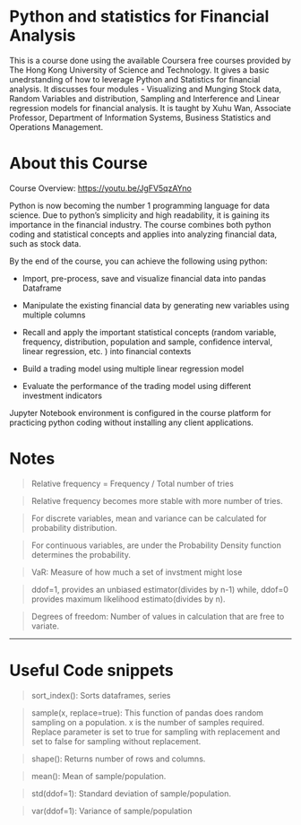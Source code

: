 # Python and statistics for Financial Analysis
This is a course done using the available Coursera free courses provided by The Hong Kong University of Science and Technology. It gives a basic unedrstanding of how to leverage Python and Statistics for financial analysis. It discusses four modules - Visualizing and Munging Stock data, Random Variables and distribution, Sampling and Interference and Linear regression models for financial analysis. It is taught by Xuhu Wan, Associate Professor, Department of Information Systems, Business Statistics and Operations Management. 

# About this Course
Course Overview: https://youtu.be/JgFV5qzAYno

Python is now becoming the number 1 programming language for data science. Due to python’s simplicity and high readability, it is gaining its importance in the financial industry.  The course combines both python coding and statistical concepts and applies into analyzing financial data, such as stock data.

By the end of the course, you can achieve the following using python:

- Import, pre-process, save and visualize financial data into pandas Dataframe

- Manipulate the existing financial data by generating new variables using multiple columns

- Recall and apply the important statistical concepts (random variable, frequency, distribution, population and sample, confidence interval, linear regression, etc. ) into financial contexts

- Build a trading model using multiple linear regression model 

- Evaluate the performance of the trading model using different investment indicators

Jupyter Notebook environment is configured in the course platform for practicing python coding without installing any client applications.

# **Notes**


> Relative frequency = Frequency / Total number of tries

> Relative frequency becomes more stable with more number of tries.

> For discrete variables, mean and variance can be calculated for probability distribution.

> For continuous variables, are under the Probability Density function determines the probability.

> VaR: Measure of how much a set of invstment might lose

> ddof=1, provides an unbiased estimator(divides by n-1) while, ddof=0 provides maximum likelihood estimato(divides by n).

> Degrees of freedom: Number of values in calculation that are free to variate.


---



# **Useful Code snippets**

> sort_index(): Sorts dataframes, series

> sample(x, replace=true): This function of pandas does random sampling on a population. x is the number of samples required. Replace parameter is set to true for sampling with replacement and set to false for sampling without replacement.

> shape(): Returns number of rows and columns.

> mean(): Mean of sample/population.

> std(ddof=1): Standard deviation of sample/population.

> var(ddof=1): Variance of sample/population
